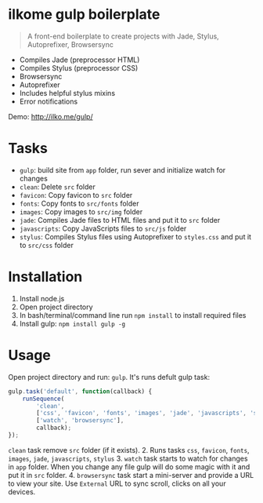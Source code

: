 # ilkome gulp boilerplate
> A front-end boilerplate to create projects with Jade, Stylus, Autoprefixer, Browsersync

- Compiles Jade (preprocessor HTML)
- Compiles Stylus (preprocessor CSS)
- Browsersync
- Autoprefixer
- Includes helpful stylus mixins
- Error notifications

Demo: http://ilko.me/gulp/


# Tasks
- `gulp`: build site from `app` folder, run sever and initialize watch for changes
- `clean`: Delete `src` folder
- `favicon`: Copy favicon to `src` folder
- `fonts`: Copy fonts to `src/fonts` folder
- `images`: Copy images to `src/img` folder
- `jade`: Compiles Jade files to HTML files and put it to `src` folder
- `javascripts`: Copy JavaScripts files to `src/js` folder
- `stylus`: Compiles Stylus files using Autoprefixer to `styles.css` and put it to `src/css` folder


# Installation
1. Install node.js
2. Open project directory
3. In bash/terminal/command line run `npm install` to install required files
4. Install gulp: `npm install gulp -g`


# Usage
Open project directory and run: `gulp`. It's runs defult gulp task:
```JavaScript
gulp.task('default', function(callback) {
	runSequence(
		'clean',
		['css', 'favicon', 'fonts', 'images', 'jade', 'javascripts', 'stylus'],
		['watch', 'browsersync'],
		callback);
});
```
`clean` task remove `src` folder (if it exists). 
2. Runs tasks `css`, `favicon`, `fonts`, `images`, `jade`, `javascripts`, `stylus`
3. `watch` task starts to watch for changes in `app` folder. 
When you change any file gulp will do some magic with it and put it in `src` folder.
4. `browsersync` task start a mini-server and provide a URL to view your site. Use `External` URL to sync scroll, clicks on all your devices.